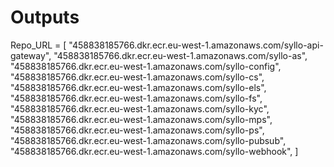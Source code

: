 # Outputs

Repo_URL = [
"458838185766.dkr.ecr.eu-west-1.amazonaws.com/syllo-api-gateway",
"458838185766.dkr.ecr.eu-west-1.amazonaws.com/syllo-as",
"458838185766.dkr.ecr.eu-west-1.amazonaws.com/syllo-config",
"458838185766.dkr.ecr.eu-west-1.amazonaws.com/syllo-cs",
"458838185766.dkr.ecr.eu-west-1.amazonaws.com/syllo-els",
"458838185766.dkr.ecr.eu-west-1.amazonaws.com/syllo-fs",
"458838185766.dkr.ecr.eu-west-1.amazonaws.com/syllo-kyc",
"458838185766.dkr.ecr.eu-west-1.amazonaws.com/syllo-mps",
"458838185766.dkr.ecr.eu-west-1.amazonaws.com/syllo-ps",
"458838185766.dkr.ecr.eu-west-1.amazonaws.com/syllo-pubsub",
"458838185766.dkr.ecr.eu-west-1.amazonaws.com/syllo-webhook",
]
